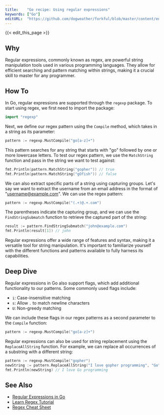 ```yaml
---
title:    "Go recipe: Using regular expressions"
keywords: ["Go"]
editURL:  "https://github.com/dogweather/forkful/blob/master/content/en/go/using-regular-expressions.md"
---
```


{{< edit_this_page >}}

## Why

Regular expressions, commonly known as regex, are powerful string manipulation tools used in various programming languages. They allow for efficient searching and pattern matching within strings, making it a crucial skill to master for any programmer.

## How To

In Go, regular expressions are supported through the `regexp` package. To start using regex, we first need to import the package:

```Go
import "regexp"
```

Next, we define our regex pattern using the `Compile` method, which takes in a string as its parameter:

```Go
pattern := regexp.MustCompile("go[a-z]+")
```

This pattern searches for any string that starts with "go" followed by one or more lowercase letters. To test our regex pattern, we use the `MatchString` function and pass in the string we want to test against:

```Go
fmt.Println(pattern.MatchString("gopher")) // true
fmt.Println(pattern.MatchString("gOfish")) // false
```

We can also extract specific parts of a string using capturing groups. Let's say we want to extract the username from an email address in the format of "username@example.com". We can use the regex pattern:

```Go
pattern := regexp.MustCompile("(.+)@.+.com")
```

The parentheses indicate the capturing group, and we can use the `FindStringSubmatch` function to retrieve the captured part of the string:

```Go
result := pattern.FindStringSubmatch("john@example.com")
fmt.Println(result[1]) // john
```

Regular expressions offer a wide range of features and syntax, making it a versatile tool for string manipulation. It's important to familiarize yourself with the different functions and patterns available to fully harness its capabilities.

## Deep Dive

Regular expressions in Go also support flags, which add additional functionality to our patterns. Some commonly used flags include:

- `i`: Case-insensitive matching
- `s`: Allow `.` to match newline characters
- `U`: Non-greedy matching

We can include these flags in our regex patterns as a second parameter to the `Compile` function:

```Go
pattern := regexp.MustCompile("go[a-z]+")
```

Regular expressions can also be used for string replacement using the `ReplaceAllString` function. For example, we can replace all occurrences of a substring with a different string:

```Go
pattern := regexp.MustCompile("gopher")
newString := pattern.ReplaceAllString("I love gopher programming", "Go")
fmt.Println(newString) // I love Go programming
```

## See Also

- [Regular Expressions in Go](https://golang.org/pkg/regexp/)
- [Learn Regex Tutorial](https://www.youtube.com/watch?v=rhzKDrUiJVk)
- [Regex Cheat Sheet](https://cheatography.com/davechild/cheat-sheets/regular-expressions/)
